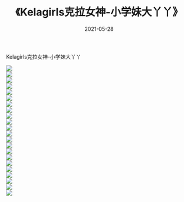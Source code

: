 ﻿---
layout: post
title:  《Kelagirls克拉女神-小学妹大丫丫》
date:   2021-05-28
img: http://img.660000.xyz/Sharelink/网络美图/2021/Kelagirls克拉女神-小学妹大丫丫/000.jpg
categories: [美女, 清纯, 唯美]
---

Kelagirls克拉女神-小学妹大丫丫

  ![](http://img.660000.xyz/Sharelink/网络美图/2021/Kelagirls克拉女神-小学妹大丫丫/001.jpg) <br> ![](http://img.660000.xyz/Sharelink/网络美图/2021/Kelagirls克拉女神-小学妹大丫丫/002.jpg) <br> ![](http://img.660000.xyz/Sharelink/网络美图/2021/Kelagirls克拉女神-小学妹大丫丫/003.jpg) <br> ![](http://img.660000.xyz/Sharelink/网络美图/2021/Kelagirls克拉女神-小学妹大丫丫/004.jpg) <br> ![](http://img.660000.xyz/Sharelink/网络美图/2021/Kelagirls克拉女神-小学妹大丫丫/005.jpg) <br> ![](http://img.660000.xyz/Sharelink/网络美图/2021/Kelagirls克拉女神-小学妹大丫丫/006.jpg) <br> ![](http://img.660000.xyz/Sharelink/网络美图/2021/Kelagirls克拉女神-小学妹大丫丫/007.jpg) <br> ![](http://img.660000.xyz/Sharelink/网络美图/2021/Kelagirls克拉女神-小学妹大丫丫/008.jpg) <br> ![](http://img.660000.xyz/Sharelink/网络美图/2021/Kelagirls克拉女神-小学妹大丫丫/009.jpg) <br> ![](http://img.660000.xyz/Sharelink/网络美图/2021/Kelagirls克拉女神-小学妹大丫丫/010.jpg) <br> ![](http://img.660000.xyz/Sharelink/网络美图/2021/Kelagirls克拉女神-小学妹大丫丫/011.jpg) <br> ![](http://img.660000.xyz/Sharelink/网络美图/2021/Kelagirls克拉女神-小学妹大丫丫/012.jpg) <br> ![](http://img.660000.xyz/Sharelink/网络美图/2021/Kelagirls克拉女神-小学妹大丫丫/013.jpg) <br> ![](http://img.660000.xyz/Sharelink/网络美图/2021/Kelagirls克拉女神-小学妹大丫丫/014.jpg) <br> ![](http://img.660000.xyz/Sharelink/网络美图/2021/Kelagirls克拉女神-小学妹大丫丫/015.jpg) <br> ![](http://img.660000.xyz/Sharelink/网络美图/2021/Kelagirls克拉女神-小学妹大丫丫/016.jpg) <br> ![](http://img.660000.xyz/Sharelink/网络美图/2021/Kelagirls克拉女神-小学妹大丫丫/017.jpg) <br> ![](http://img.660000.xyz/Sharelink/网络美图/2021/Kelagirls克拉女神-小学妹大丫丫/018.jpg) <br> ![](http://img.660000.xyz/Sharelink/网络美图/2021/Kelagirls克拉女神-小学妹大丫丫/019.jpg) <br> ![](http://img.660000.xyz/Sharelink/网络美图/2021/Kelagirls克拉女神-小学妹大丫丫/020.jpg) <br> ![](http://img.660000.xyz/Sharelink/网络美图/2021/Kelagirls克拉女神-小学妹大丫丫/021.jpg) <br> ![](http://img.660000.xyz/Sharelink/网络美图/2021/Kelagirls克拉女神-小学妹大丫丫/022.jpg) <br>